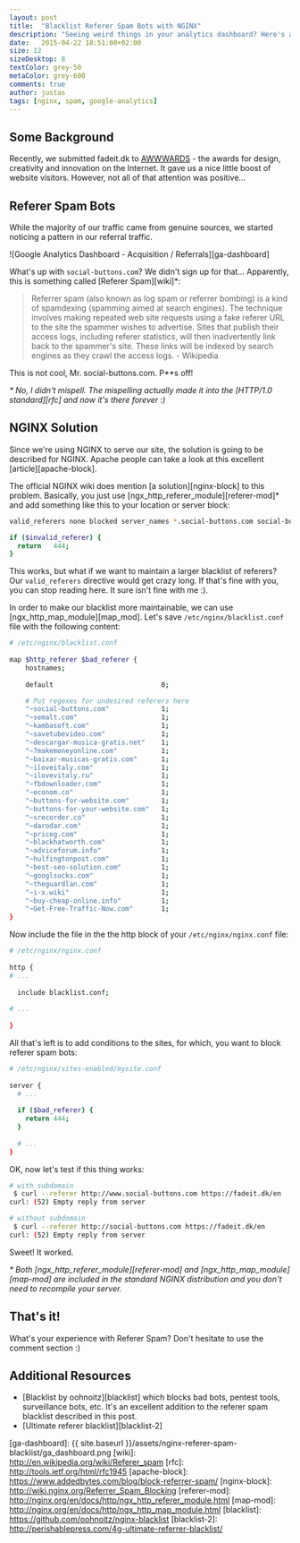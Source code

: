 ```yaml
---
layout: post
title:  "Blacklist Referer Spam Bots with NGINX"
description: "Seeing weird things in your analytics dashboard? Here's an easy approach for blacklisting Referer Spam Bots with NGINX."
date:   2015-04-22 18:51:00+02:00
size: 12
sizeDesktop: 8
textColor: grey-50
metaColor: grey-600
comments: true
author: justas
tags: [nginx, spam, google-analytics]
---
```


## Some Background

Recently, we submitted fadeit.dk to [AWWWARDS][awwwards] - the awards for design, creativity and innovation on the Internet. It gave us a nice little boost of website visitors. However, not all of that attention was positive...

## Referer Spam Bots

While the majority of our traffic came from genuine sources, we started noticing a pattern in our referral traffic.

![Google Analytics Dashboard - Acquisition / Referrals][ga-dashboard]



What's up with `social-buttons.com`? We didn't sign up for that... Apparently, this is something called [Referer Spam][wiki]\*:

> Referrer spam (also known as log spam or referrer bombing) is a kind of spamdexing (spamming aimed at search engines). The technique involves making repeated web site requests using a fake referer URL to the site the spammer wishes to advertise. Sites that publish their access logs, including referer statistics, will then inadvertently link back to the spammer's site. These links will be indexed by search engines as they crawl the access logs. - Wikipedia

This is not cool, Mr. social-buttons.com. P\*\*s off!

*\* No, I didn't mispell. The mispelling actually made it into the [HTTP/1.0 standard][rfc] and now it's there forever :)*

## NGINX Solution

Since we're using NGINX to serve our site, the solution is going to be described for NGINX. Apache people can take a look at this excellent [article][apache-block].

The official NGINX wiki does mention [a solution][nginx-block] to this problem. Basically, you just use [ngx_http_referer_module][referer-mod]\* and add something like this to your location or server block:


```bash
valid_referers none blocked server_names *.social-buttons.com social-buttons.com badreferer2.com;

if ($invalid_referer) {
  return   444;
}
```

This works, but what if we want to maintain a larger blacklist of referers? Our `valid_referers` directive would get crazy long. If that's fine with you, you can stop reading here. It sure isn't fine with me :).

In order to make our blacklist more maintainable, we can use [ngx\_http\_map\_module][map_mod]. Let's save `/etc/nginx/blacklist.conf` file with the following content:


```bash
# /etc/nginx/blacklist.conf
 
map $http_referer $bad_referer {
    hostnames;
 
    default                           0;

    # Put regexes for undesired referers here
    "~social-buttons.com"             1;
    "~semalt.com"                     1;
    "~kambasoft.com"                  1;
    "~savetubevideo.com"              1;
    "~descargar-musica-gratis.net"    1;
    "~7makemoneyonline.com"           1;
    "~baixar-musicas-gratis.com"      1;
    "~iloveitaly.com"                 1;
    "~ilovevitaly.ru"                 1;
    "~fbdownloader.com"               1;
    "~econom.co"                      1;
    "~buttons-for-website.com"        1;
    "~buttons-for-your-website.com"   1;
    "~srecorder.co"                   1;
    "~darodar.com"                    1;
    "~priceg.com"                     1;
    "~blackhatworth.com"              1;
    "~adviceforum.info"               1;
    "~hulfingtonpost.com"             1;
    "~best-seo-solution.com"          1;
    "~googlsucks.com"                 1;
    "~theguardlan.com"                1;
    "~i-x.wiki"                       1;
    "~buy-cheap-online.info"          1;
    "~Get-Free-Traffic-Now.com"       1;
}
```

Now include the file in the the http block of your `/etc/nginx/nginx.conf` file:


```bash
# /etc/nginx/nginx.conf
 
http {
# ...
 
  include blacklist.conf;
 
# ...
 
}
```

All that's left is to add conditions to the sites, for which, you want to block referer spam bots:


```bash
# /etc/nginx/sites-enabled/mysite.conf
 
server {
  # ...
 
  if ($bad_referer) { 
    return 444; 
  } 
 
  # ...
}
```

OK, now let's test if this thing works:


```bash
# with subdomain
 $ curl --referer http://www.social-buttons.com https://fadeit.dk/en
curl: (52) Empty reply from server

# without subdomain
 $ curl --referer http://social-buttons.com https://fadeit.dk/en
curl: (52) Empty reply from server
```

Sweet! It worked.

*\* Both [ngx\_http\_referer\_module][referer-mod] and [ngx\_http\_map\_module][map-mod] are included in the standard NGINX distribution and you don't need to recompile your server.*

## That's it!

What's your experience with Referer Spam? Don't hesitate to use the comment section :)

## Additional Resources


- [Blacklist by oohnoitz][blacklist] which blocks bad bots, pentest tools, surveillance bots, etc. It's an excellent addition to the referer spam blacklist described in this post.
- [Ultimate referer blacklist][blacklist-2]

[awwwards]: http://www.awwwards.com/best-websites/fadeit-1/
[ga-dashboard]: {{ site.baseurl }}/assets/nginx-referer-spam-blacklist/ga_dashboard.png
[wiki]: http://en.wikipedia.org/wiki/Referer_spam
[rfc]: http://tools.ietf.org/html/rfc1945
[apache-block]: https://www.addedbytes.com/blog/block-referrer-spam/
[nginx-block]: http://wiki.nginx.org/Referrer_Spam_Blocking
[referer-mod]: http://nginx.org/en/docs/http/ngx_http_referer_module.html
[map-mod]: http://nginx.org/en/docs/http/ngx_http_map_module.html
[blacklist]: https://github.com/oohnoitz/nginx-blacklist
[blacklist-2]: http://perishablepress.com/4g-ultimate-referrer-blacklist/

